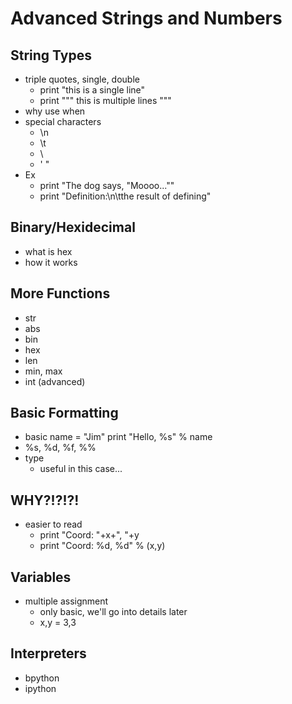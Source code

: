 Advanced Strings and Numbers
==============================

String Types
-----------------
 * triple quotes, single, double
     * print "this is a single line"
     * print """
       this 
       is
       multiple
       lines
       """
 * why use when
 * special characters
    * \n
    * \t
    * \\
    * \'  \"
 * Ex
    * print "The dog says, \"Moooo...\""
    * print "Definition:\n\tthe result of defining"

Binary/Hexidecimal
-----------------
 * what is hex
 * how it works

More Functions
-----------------
 * str
 * abs
 * bin
 * hex
 * len
 * min, max
 * int (advanced)

Basic Formatting
-----------------
 * basic
    name = "Jim"
    print "Hello, %s" % name
 * %s, %d, %f, %%
 * type
    * useful in this case...

WHY?!?!?!
------------------
 * easier to read
   * print "Coord: "+x+", "+y 
   * print "Coord: %d, %d" % (x,y)

Variables
------------------
 * multiple assignment
    * only basic, we'll go into details later
    * x,y = 3,3

Interpreters
------------------
 * bpython
 * ipython
